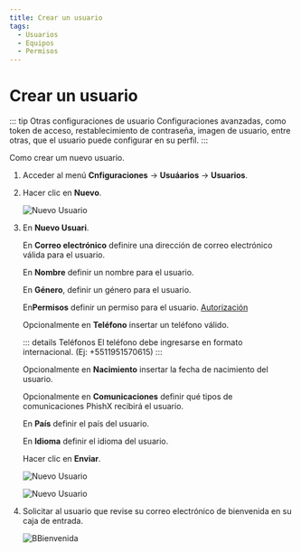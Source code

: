 ```yaml
---
title: Crear un usuario
tags:
  - Usuarios
  - Equipos
  - Permisos
---
```


# Crear un usuario

::: tip Otras configuraciones de usuario
Configuraciones avanzadas, como token de acceso, restablecimiento de contraseña, imagen de usuario, entre otras, que el usuario puede configurar en su perfil.
:::

Como crear um nuevo usuario.

1. Acceder al menú **Cnfiguraciones** -> **Usuáarios** -> **Usuarios**.

2. Hacer clic en **Nuevo**.

   ![Nuevo Usuario](https://cdn.phishx.io/phishx-docs/images/phishx_users_create_01.webp)

3. En **Nuevo Usuari**.

   En **Correo electrónico** definire una dirección de correo electrónico válida para el usuario.

   En **Nombre** definir un nombre para el usuario.

   En **Género**, definir un género para el usuario.

   En**Permisos** definir un permiso para el usuario. [Autorización](authorization/)

   Opcionalmente en **Teléfono** insertar un teléfono válido.

   ::: details Teléfonos
   El teléfono debe ingresarse en formato internacional. (Ej: +5511951570615)
   :::

   Opcionalmente en **Nacimiento** insertar la fecha de nacimiento del usuario.

   Opcionalmente en **Comunicaciones** definir qué tipos de comunicaciones PhishX recibirá el usuario.

   En **País** definir el país del usuario.

   En **Idioma** definir el idioma del usuario.

   Hacer clic en **Enviar**.

   ![Nuevo Usuario](https://cdn.phishx.io/phishx-docs/images/phishx_users_create_02.webp)

   ![Nuevo Usuario](https://cdn.phishx.io/phishx-docs/images/phishx_users_create_03.webp)

4. Solicitar al usuario que revise su correo electrónico de bienvenida en su caja de entrada.

   ![BBienvenida](https://cdn.phishx.io/phishx-docs/images/phishx_login_first_access_01.webp)
